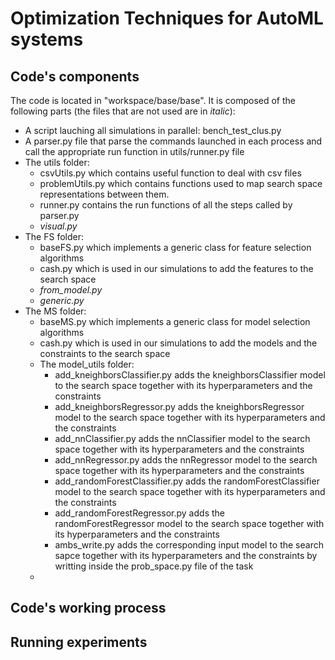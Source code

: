 # Optimization Techniques for AutoML systems
## Code's components
The code is located in "workspace/base/base". It is composed of the following parts (the files that are not used are in _italic_):
  * A script lauching all simulations in parallel: bench_test_clus.py
  * A parser.py file that parse the commands launched in each process and call the appropriate run function in utils/runner.py file
  * The utils folder: 
    * csvUtils.py which contains useful function to deal with csv files
    * problemUtils.py which contains functions used to map search space representations between them.
    * runner.py contains the run functions of all the steps called by parser.py
    * _visual.py_ 
  * The FS folder:
    * baseFS.py which implements a generic class for feature selection algorithms
    * cash.py which is used in our simulations to add the features to the search space
    * _from_model.py_
    * _generic.py_
  * The MS folder:
    * baseMS.py which implements a generic class for model selection algorithms
    * cash.py which is used in our simulations to add the models and the constraints to the search space
    * The model_utils folder:
      * add_kneighborsClassifier.py adds the kneighborsClassifier model to the search space together with its hyperparameters and the constraints
      * add_kneighborsRegressor.py adds the kneighborsRegressor model to the search space together with its hyperparameters and the constraints
      * add_nnClassifier.py adds the nnClassifier model to the search space together with its hyperparameters and the constraints
      * add_nnRegressor.py adds the nnRegressor model to the search space together with its hyperparameters and the constraints
      * add_randomForestClassifier.py adds the randomForestClassifier model to the search space together with its hyperparameters and the constraints
      * add_randomForestRegressor.py adds the randomForestRegressor model to the search space together with its hyperparameters and the constraints
      * ambs_write.py adds the corresponding input model to the search sapce together with its hyperparameters and the constraints by writting inside the       prob_space.py file of the task
     *
                    
  

## Code's working process

## Running experiments
